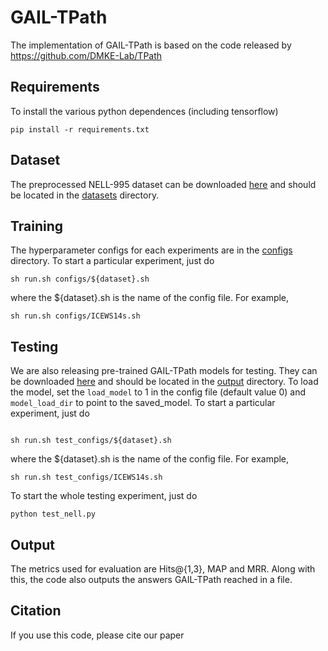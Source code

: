 # GAIL-TPath


The implementation of GAIL-TPath is based on the code released by https://github.com/DMKE-Lab/TPath

## Requirements
To install the various python dependences (including tensorflow)
```
pip install -r requirements.txt
```

## Dataset

The preprocessed NELL-995  dataset can be downloaded [here](<https://drive.google.com/open?id=1SXK42ImtCkdTE-gxvfhJ_27K21vhqYKy>) and should be located in the [datasets](<https://github.com/Ruiping-Li/DIVINE/tree/master/GAIL-MINERVA/datasets>) directory.

## Training

The hyperparameter configs for each experiments are in the [configs](<https://github.com/Ruiping-Li/DIVINE/tree/master/GAIL-MINERVA/configs>) directory. 
To start a particular experiment, just do

```
sh run.sh configs/${dataset}.sh
```
where the ${dataset}.sh is the name of the config file. For example, 
```
sh run.sh configs/ICEWS14s.sh
```
## Testing
We are also releasing pre-trained GAIL-TPath models for testing. They can be downloaded [here](<https://drive.google.com/open?id=1KknUAhI9aVvgi08K0IZxrGpmSveBdU3N>) and should be located in the [output](<https://github.com/Ruiping-Li/DIVINE/tree/master/GAIL-MINERVA/output>) directory. To load the model, set the ```load_model``` to 1 in the config file (default value 0) and ```model_load_dir``` to point to the saved_model.
To start a particular experiment, just do

```

sh run.sh test_configs/${dataset}.sh
```
where the ${dataset}.sh is the name of the config file. For example, 
```
sh run.sh test_configs/ICEWS14s.sh
```
To start the whole testing  experiment, just do
```
python test_nell.py
```

## Output
The metrics used for evaluation are Hits@{1,3}, MAP and MRR. Along with this, the code also outputs the answers GAIL-TPath reached in a file.


## Citation
If you use this code, please cite our paper
